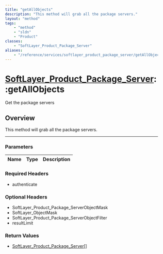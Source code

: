 ```yaml
---
title: "getAllObjects"
description: "This method will grab all the package servers."
layout: "method"
tags:
    - "method"
    - "sldn"
    - "Product"
classes:
    - "SoftLayer_Product_Package_Server"
aliases:
    - "/reference/services/softlayer_product_package_server/getAllObjects"
---
```

# [SoftLayer_Product_Package_Server](/reference/services/SoftLayer_Product_Package_Server)::getAllObjects


Get the package servers


## Overview 
This method will grab all the package servers. 

-----

### Parameters 
|Name | Type | Description |
| --- | --- | --- |


### Required Headers
* authenticate


### Optional Headers
* SoftLayer_Product_Package_ServerObjectMask
* SoftLayer_ObjectMask
* SoftLayer_Product_Package_ServerObjectFilter
* resultLimit

### Return Values
* <a href='/reference/datatypes/SoftLayer_Product_Package_Server'>SoftLayer_Product_Package_Server[] </a>




